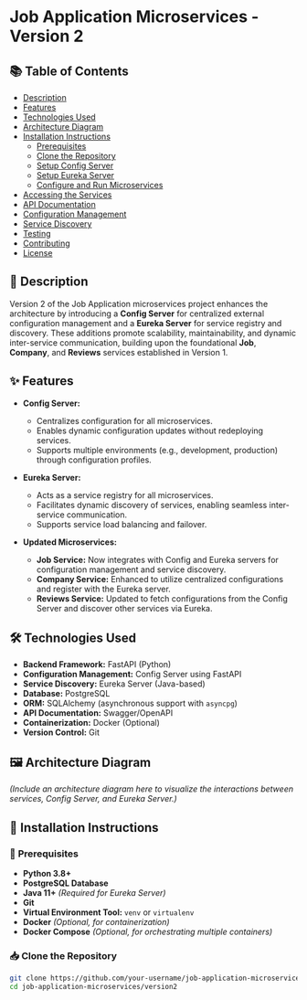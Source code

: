 # Job Application Microservices - Version 2

## 📚 **Table of Contents**
- [Description](#description)
- [Features](#features)
- [Technologies Used](#technologies-used)
- [Architecture Diagram](#architecture-diagram)
- [Installation Instructions](#installation-instructions)
  - [Prerequisites](#prerequisites)
  - [Clone the Repository](#clone-the-repository)
  - [Setup Config Server](#setup-config-server)
  - [Setup Eureka Server](#setup-eureka-server)
  - [Configure and Run Microservices](#configure-and-run-microservices)
- [Accessing the Services](#accessing-the-services)
- [API Documentation](#api-documentation)
- [Configuration Management](#configuration-management)
- [Service Discovery](#service-discovery)
- [Testing](#testing)
- [Contributing](#contributing)
- [License](#license)

## 📝 **Description**
Version 2 of the Job Application microservices project enhances the architecture by introducing a **Config Server** for centralized external configuration management and a **Eureka Server** for service registry and discovery. These additions promote scalability, maintainability, and dynamic inter-service communication, building upon the foundational **Job**, **Company**, and **Reviews** services established in Version 1.

## ✨ **Features**
- **Config Server:**
  - Centralizes configuration for all microservices.
  - Enables dynamic configuration updates without redeploying services.
  - Supports multiple environments (e.g., development, production) through configuration profiles.
  
- **Eureka Server:**
  - Acts as a service registry for all microservices.
  - Facilitates dynamic discovery of services, enabling seamless inter-service communication.
  - Supports service load balancing and failover.

- **Updated Microservices:**
  - **Job Service:** Now integrates with Config and Eureka servers for configuration management and service discovery.
  - **Company Service:** Enhanced to utilize centralized configurations and register with the Eureka server.
  - **Reviews Service:** Updated to fetch configurations from the Config Server and discover other services via Eureka.

## 🛠 **Technologies Used**
- **Backend Framework:** FastAPI (Python)
- **Configuration Management:** Config Server using FastAPI
- **Service Discovery:** Eureka Server (Java-based)
- **Database:** PostgreSQL
- **ORM:** SQLAlchemy (asynchronous support with `asyncpg`)
- **API Documentation:** Swagger/OpenAPI
- **Containerization:** Docker (Optional)
- **Version Control:** Git

## 🖼 **Architecture Diagram**
*(Include an architecture diagram here to visualize the interactions between services, Config Server, and Eureka Server.)*

## 🚀 **Installation Instructions**

### 🔧 **Prerequisites**
- **Python 3.8+**
- **PostgreSQL Database**
- **Java 11+** *(Required for Eureka Server)*
- **Git**
- **Virtual Environment Tool:** `venv` or `virtualenv`
- **Docker** *(Optional, for containerization)*
- **Docker Compose** *(Optional, for orchestrating multiple containers)*

### 📥 **Clone the Repository**
```bash
git clone https://github.com/your-username/job-application-microservices.git
cd job-application-microservices/version2
